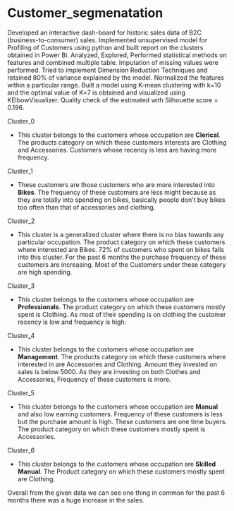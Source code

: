 # Customer_segmenatation
Developed an interactive dash-board for historic sales data of B2C (business-to-consumer) sales. Implemented unsupervised model for Profiling of Customers using python and built report on the clusters obtained in Power Bi. Analyzed, Explored, Performed statistical methods on features and combined multiple table. Imputation of missing values were performed. Tried to implement Dimension Reduction Techniques and retained 80% of variance explained by the model. Normalized the features within a particular range. Built a model using K-mean clustering with k=10 and the optimal value of K=7 is obtained and visualized using KElbowVisualizer. Quality check of the estimated with Silhouette score = 0.196.

Cluster_0 
- This cluster belongs to the customers whose occupation are **Clerical**. 
 The products category on which these customers interests are Clothing and Accessories.
 Customers whose recency is less are having more frequency.

Cluster_1
- These customers are those customers who are more interested into **Bikes**. The frequency of these customers are less might because as they are totally into spending on bikes, basically people don’t buy bikes too often than that of accessories and clothing. 

Cluster_2
- This cluster is a generalized cluster where there is no bias towards any particular occupation.
The product category on which these customers where interested are Bikes. 72% of customers who spent on bikes falls into this cluster.
For the past 6 months the purchase frequency of these customers are increasing.
Most of the Customers under these category are high spending.

Cluster_3
- This cluster belongs to the customers whose occupation are **Professionals**.
The product category on which these customers mostly spent is Clothing. As most of their spending is on clothing the customer recency is low and frequency is high.

Cluster_4
- This cluster belongs to the customers whose occupation are **Management**.
The products category on which these customers where interested in are Accessories and Clothing.
Amount they invested on sales is below 5000. As they are investing on both Clothes and Accessories, Frequency of these customers is more. 

Cluster_5
- This cluster belongs to the customers whose occupation are **Manual** and also low earning customers. 
Frequency of these customers is less but the purchase amount is high. These customers are one time buyers.
The product category on which these customers mostly spent is Accessories.

Cluster_6 
- This cluster belongs to the customers whose occupation are **Skilled Manual**.
The Product category on which these customers mostly spent are Clothing.

Overall from the given data we can see one thing in common for the past 6 months there was a huge increase in the sales.
